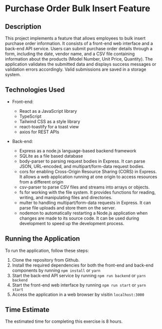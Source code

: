 # Purchase Order Bulk Insert Feature

## Description

This project implements a feature that allows employees to bulk insert purchase order information. It consists of a front-end web interface and a back-end API service. Users can submit purchase order details through a form, including the date, vendor name, and a CSV file containing information about the products (Model Number, Unit Price, Quantity). The application validates the submitted data and displays success messages or validation errors accordingly. Valid submissions are saved in a storage system.

## Technologies Used

- Front-end:
  - React as a JavaScript library
  - TypeScript
  - Tailwind CSS as a style library
  - react-toastify for a toast view
  - axios for REST APIs

- Back-end:
  - Express as a node.js language-based backend framework
  - SQLite as a file based database
  - body-parser to parsing request bodies in Express. It can parse JSON, URL-encoded, and multipart/form-data request bodies.
  - cors for enabling Cross-Origin Resource Sharing (CORS) in Express. It allows a web application running at one origin to access resources from a different origin
  - csv-parser to parse CSV files and streams into arrays or objects.
  - fs for working with the file system. It provides functions for reading, writing, and manipulating files and directories.
  - multer to handling multipart/form-data requests in Express. It can parse file uploads and store them on the server.
  - nodemon to automatically restarting a Node.js application when changes are made to its source code. It can be used during development to speed up the development process.

## Running the Application

To run the application, follow these steps:

1. Clone the repository from Github.
2. Install the required dependencies for both the front-end and back-end components by running `npm install` or `yarn` 
3. Start the back-end API service by running `npm run backend` or `yarn backend`
4. Start the front-end web interface by running `npm run start` or `yarn start`
5. Access the application in a web browser by visitin `localhost:3000`

## Time Estimate

The estimated time for completing this exercise is 8 hours.
